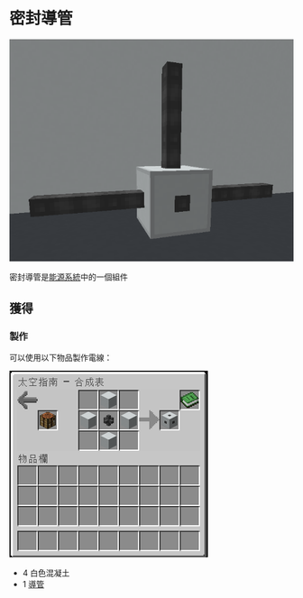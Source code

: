 # 密封導管

![](<../.gitbook/assets/image (216) (1) (1).png>)



密封導管是[能源系統](../space/energy-systems.md)中的一個組件

## 獲得

### 製作

可以使用以下物品製作電線：

![](<../.gitbook/assets/image (212) (1).png>)

* 4 白色混凝土
* 1 [導管](Conduit.md)
